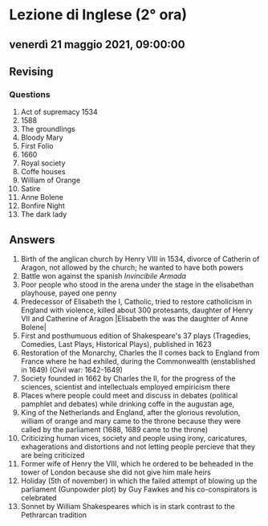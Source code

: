 # Lezione di Inglese (2° ora)

## venerdì 21 maggio 2021, 09:00:00
## Revising
### Questions
1. Act of supremacy 1534
2. 1588 
3. The groundlings
4. Bloody Mary
5. First Folio
6. 1660
7. Royal society
8. Coffe houses
9. William of Orange
10. Satire
11. Anne Bolene
12. Bonfire Night
13. The dark lady 
## Answers
1) Birth of the anglican church by Henry VIII in 1534, divorce of Catherin of Aragon, not allowed by the church; he wanted to have both powers
2)  Battle won against the spanish *Invincibile Armada*
3) Poor people who stood in the arena under the stage in the elisabethan playhouse, payed one penny
4) Predecessor of Elisabeth the I, Catholic, tried to restore catholicism in England with violence, killed about 300 protesants, daughter of Henry VII and Catherine of Aragon |Elisabeth the was the daughter of Anne Bolene|
5) First and posthumuous edition of Shakespeare's 37  plays (Tragedies, Comedies, Last Plays, Historical Plays), published in 1623
6) Restoration of the Monarchy, Charles the II comes back to England from France where he had exhiled, during the Commonwealth (enstablished in 1649) (Civil war: 1642-1649)
7) Society founded in 1662 by Charles the II, for the progress of the sciences, scientist and intellectuals employed empiricism there
8) Places where people could meet and discuss in  debates (political pamphlet and debates) while drinking coffe in the augustan age,
9) King of the Netherlands and England, after the glorious revolution, william of orange and mary came to the throne because they were called by the parliament (1688, 1689 came to the throne)
10) Criticizing human vices, society and people using irony, caricatures, exhagerations and distortions and not letting people percieve that they are being criticized
11) Former wife of Henry the VIII, which he ordered to be beheaded in the tower of London because she did not give him male heirs
12) Holiday (5th of november) in which the failed attempt of blowing up the parliament (Gunpowder plot)  by Guy Fawkes and his co-conspirators is celebrated
13) Sonnet by William Shakespeares which is in stark contrast to the Pethrarcan tradition
<!--stackedit_data:
eyJoaXN0b3J5IjpbMjU4NzEzMTI4LDE1OTkwNjAzMDVdfQ==
-->
